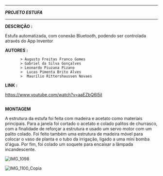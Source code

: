 # 

   
***
           
***__PROJETO ESTUFA__***
***



**DESCRIÇÃO :**

Estufa automatizada, com conexão Bluetooth, podendo ser controlada através do App Inventor

**AUTORES :**  

           > Augusto Freitas Franco Gomes
           > Gabriel da Silva Gonçalves
           > Leonardo Piuzana Pizano
           >  Lucas Pimenta Brito Alves
           >  Maurílio Rittershaussen Novaes

**LINK :** 

https://www.youtube.com/watch?v=aaEZbQ6I5iI
## 
****MONTAGEM****

A estrutura da estufa foi feita com madeira e acetato como materiais principais. Para a janela foi cortado o acetato e colado palitos de churrasco, com a finalidade de reforçar a estrutura e usado um servo motor com um palito colado. Foi feito também uma estrutura de madeira móvel para colocar o vaso de planta e o tubo da irrigação, ligado a uma mini bomba d'água. Por fim, foi colado um soquete para encaixar a lâmpada incandescente.


![IMG_1098](https://user-images.githubusercontent.com/66980562/177923107-d3a39985-8909-4ea9-a957-726968c176d0.JPEG)

![IMG_1100_Copia](https://user-images.githubusercontent.com/66980562/177923477-51a268ba-e841-4352-84c3-fc6b6dc844a1.JPEG)


